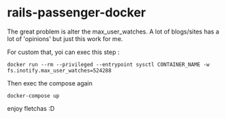 # rails-passenger-docker

The great problem is alter the max_user_watches.
A lot of blogs/sites has a lot of 'opinions' but just this work for me.

For custom that, yoi can exec this step :

```
docker run --rm --privileged --entrypoint sysctl CONTAINER_NAME -w fs.inotify.max_user_watches=524288
```

Then exec the compose again 

```
docker-compose up
```

enjoy fletchas :D
